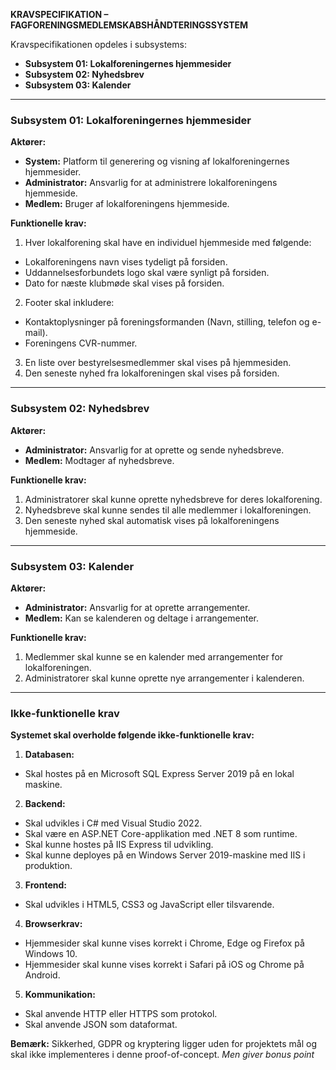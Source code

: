 **KRAVSPECIFIKATION – FAGFORENINGSMEDLEMSKABSHÅNDTERINGSSYSTEM**

Kravspecifikationen opdeles i subsystems:

- **Subsystem 01: Lokalforeningernes hjemmesider**
- **Subsystem 02: Nyhedsbrev**
- **Subsystem 03: Kalender**

---

### **Subsystem 01: Lokalforeningernes hjemmesider**

**Aktører:**

- **System:** Platform til generering og visning af lokalforeningernes hjemmesider.
- **Administrator:** Ansvarlig for at administrere lokalforeningens hjemmeside.
- **Medlem:** Bruger af lokalforeningens hjemmeside.

**Funktionelle krav:**  
01. Hver lokalforening skal have en individuel hjemmeside med følgende:

- Lokalforeningens navn vises tydeligt på forsiden.
- Uddannelsesforbundets logo skal være synligt på forsiden.
- Dato for næste klubmøde skal vises på forsiden.

2.  Footer skal inkludere:

- Kontaktoplysninger på foreningsformanden (Navn, stilling, telefon og e-mail).
- Foreningens CVR-nummer.

3.  En liste over bestyrelsesmedlemmer skal vises på hjemmesiden.
4.  Den seneste nyhed fra lokalforeningen skal vises på forsiden.

---

### **Subsystem 02: Nyhedsbrev**

**Aktører:**

- **Administrator:** Ansvarlig for at oprette og sende nyhedsbreve.
- **Medlem:** Modtager af nyhedsbreve.

**Funktionelle krav:**  
01. Administratorer skal kunne oprette nyhedsbreve for deres lokalforening.  
02. Nyhedsbreve skal kunne sendes til alle medlemmer i lokalforeningen.  
03. Den seneste nyhed skal automatisk vises på lokalforeningens hjemmeside.

---

### **Subsystem 03: Kalender**

**Aktører:**

- **Administrator:** Ansvarlig for at oprette arrangementer.
- **Medlem:** Kan se kalenderen og deltage i arrangementer.

**Funktionelle krav:**  
01. Medlemmer skal kunne se en kalender med arrangementer for lokalforeningen.  
02. Administratorer skal kunne oprette nye arrangementer i kalenderen.

---

### **Ikke-funktionelle krav**

**Systemet skal overholde følgende ikke-funktionelle krav:**

1.  **Databasen:**

- Skal hostes på en Microsoft SQL Express Server 2019 på en lokal maskine.

2.  **Backend:**

- Skal udvikles i C# med Visual Studio 2022.
- Skal være en ASP.NET Core-applikation med .NET 8 som runtime.
- Skal kunne hostes på IIS Express til udvikling.
- Skal kunne deployes på en Windows Server 2019-maskine med IIS i produktion.

3.  **Frontend:**

- Skal udvikles i HTML5, CSS3 og JavaScript eller tilsvarende.

4.  **Browserkrav:**

- Hjemmesider skal kunne vises korrekt i Chrome, Edge og Firefox på Windows 10.
- Hjemmesider skal kunne vises korrekt i Safari på iOS og Chrome på Android.

5.  **Kommunikation:**

- Skal anvende HTTP eller HTTPS som protokol.
- Skal anvende JSON som dataformat.

**Bemærk:** Sikkerhed, GDPR og kryptering ligger uden for projektets mål og skal ikke implementeres i denne proof-of-concept. _Men giver bonus point_

